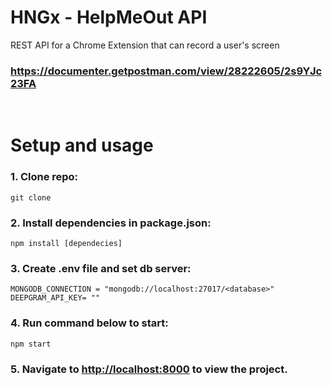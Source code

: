# HNGx - HelpMeOut API

REST API for a Chrome Extension that can record a user's screen

### https://documenter.getpostman.com/view/28222605/2s9YJc23FA

<br/>

# Setup and usage

### 1. Clone repo:

```
git clone
```

### 2. Install dependencies in package.json:

```
npm install [dependecies]
```

### 3. Create .env file and set db server:

```
MONGODB_CONNECTION = "mongodb://localhost:27017/<database>"
DEEPGRAM_API_KEY= ""
```

### 4. Run command below to start:

```
npm start
```

### 5. Navigate to <http://localhost:8000> to view the project.
